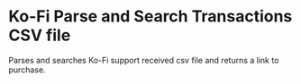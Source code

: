 # Ko-Fi Parse and Search Transactions CSV file

Parses and searches Ko-Fi support received csv file and returns a link to purchase.
